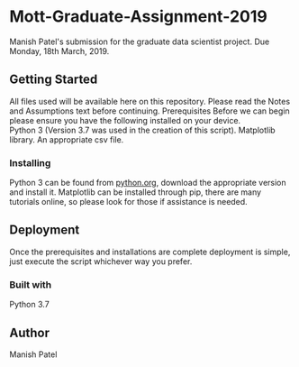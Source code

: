 # **Mott-Graduate-Assignment-2019**
Manish Patel's submission for the graduate data scientist project. Due Monday, 18th March, 2019.
## **Getting Started**
All files used will be available here on this repository. Please read the Notes and Assumptions text before continuing.
Prerequisites
Before we can begin please ensure you have the following installed on your device.  
  Python 3 (Version 3.7 was used in the creation of this script).
 Matplotlib library.
  An appropriate csv file.
### **Installing**
Python 3 can be found from [python.org](python.org), download the appropriate version and install it.
Matplotlib can be installed through pip, there are many tutorials online, so please look for those if assistance is needed.

## **Deployment**
Once the prerequisites and installations are complete deployment is simple, just execute the script whichever way you prefer.
### **Built with**
Python 3.7

## **Author**
Manish Patel
